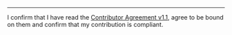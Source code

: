 

______________________________________
I confirm that I have read the [Contributor Agreement v1.1](https://github.com/tegonal/scripts/blob/v3.5.0/.github/Contributor%20Agreement.txt), agree to be bound on them and confirm that my contribution is compliant.
